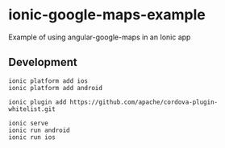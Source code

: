 ionic-google-maps-example
=========================

Example of using angular-google-maps in an Ionic app


Development
-----------

    ionic platform add ios
    ionic platform add android

    ionic plugin add https://github.com/apache/cordova-plugin-whitelist.git

    ionic serve
    ionic run android
    ionic run ios
